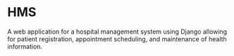 # HMS
A web application for a hospital management system using Django allowing for patient registration, appointment scheduling, and maintenance of health information.

